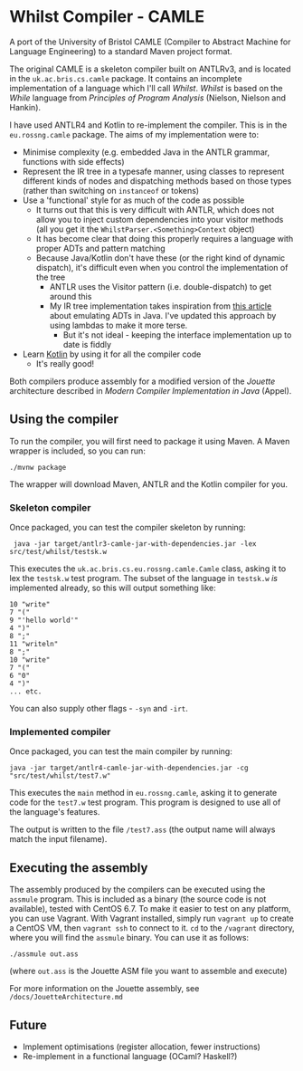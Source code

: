# Whilst Compiler - CAMLE

A port of the University of Bristol CAMLE (Compiler to Abstract Machine for Language Engineering) to a standard Maven project format.

The original CAMLE is a skeleton compiler built on ANTLRv3, and is located in the `uk.ac.bris.cs.camle` package. It contains an incomplete implementation of a language which I'll call *Whilst*. *Whilst* is based on the *While* language from *Principles of Program Analysis* (Nielson, Nielson and Hankin).

I have used ANTLR4 and Kotlin to re-implement the compiler. This is in the `eu.rossng.camle` package. The aims of my implementation were to:

* Minimise complexity (e.g. embedded Java in the ANTLR grammar, functions with side effects)
* Represent the IR tree in a typesafe manner, using classes to represent different kinds of nodes and dispatching methods based on those types (rather than switching on `instanceof` or tokens)
* Use a 'functional' style for as much of the code as possible
    * It turns out that this is very difficult with ANTLR, which does not allow you to inject custom dependencies into your visitor methods (all you get it the `WhilstParser.<Something>Context` object)
    * It has become clear that doing this properly requires a language with proper ADTs and pattern matching
    * Because Java/Kotlin don't have these (or the right kind of dynamic dispatch), it's difficult even when you control the implementation of the tree
        * ANTLR uses the Visitor pattern (i.e. double-dispatch) to get around this
        * My IR tree implementation takes inspiration from [this article](https://apocalisp.wordpress.com/2009/08/21/structural-pattern-matching-in-java/) about emulating ADTs in Java. I've updated this approach by using lambdas to make it more terse.
            * But it's not ideal - keeping the interface implementation up to date is fiddly
* Learn [Kotlin](https://kotlinlang.org/) by using it for all the compiler code
    * It's really good!
    
Both compilers produce assembly for a modified version of the *Jouette* architecture described in *Modern Compiler Implementation in Java* (Appel).

## Using the compiler

To run the compiler, you will first need to package it using Maven. A Maven wrapper is included, so you can run:

```
./mvnw package
```

The wrapper will download Maven, ANTLR and the Kotlin compiler for you.

### Skeleton compiler

Once packaged, you can test the compiler skeleton by running:

```
 java -jar target/antlr3-camle-jar-with-dependencies.jar -lex src/test/whilst/testsk.w
```

This executes the `uk.ac.bris.cs.eu.rossng.camle.Camle` class, asking it to lex the `testsk.w` test program. The subset of the language in `testsk.w` *is* implemented already, so this will output something like:

```
10 "write"         
7 "("              
9 "'hello world'"  
4 ")"              
8 ";"              
11 "writeln"       
8 ";"              
10 "write"         
7 "("              
6 "0"              
4 ")"              
... etc.
```

You can also supply other flags - `-syn` and `-irt`.

### Implemented compiler

Once packaged, you can test the main compiler by running:

```
java -jar target/antlr4-camle-jar-with-dependencies.jar -cg "src/test/whilst/test7.w"
```

This executes the `main` method in `eu.rossng.camle`, asking it to generate code for the `test7.w` test program. This program is designed to use all of the language's features.

The output is written to the file `/test7.ass` (the output name will always match the input filename).

## Executing the assembly

The assembly produced by the compilers can be executed using the `assmule` program. This is included as a binary (the source code is not available), tested with CentOS 6.7. To make it easier to test on any platform, you can use Vagrant. With Vagrant installed, simply run `vagrant up` to create a CentOS VM, then `vagrant ssh` to connect to it. `cd` to the `/vagrant` directory, where you will find the `assmule` binary. You can use it as follows:

```
./assmule out.ass
```

(where `out.ass` is the Jouette ASM file you want to assemble and execute)

For more information on the Jouette assembly, see `/docs/JouetteArchitecture.md`

## Future

* Implement optimisations (register allocation, fewer instructions)
* Re-implement in a functional language (OCaml? Haskell?)

